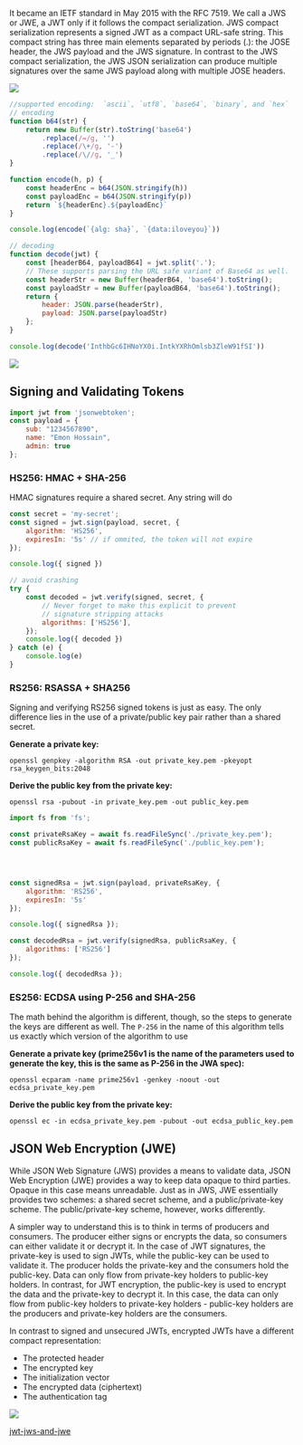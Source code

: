  It became an IETF standard in May 2015 with the RFC 7519. We call a JWS or JWE, a JWT only if it follows the compact serialization.
 JWS compact serialization represents a signed JWT as a compact URL-safe string. This compact string has three main elements separated by periods (.): the JOSE header, the JWS payload and the JWS signature. In contrast to the JWS compact serialization, the JWS JSON serialization can produce multiple signatures over the same JWS payload along with multiple JOSE headers.
 
![](https://miro.medium.com/max/700/1*rw1iGL8kdjSI3hNYIiSXNw.png)
 
```js
//supported encoding:  `ascii`, `utf8`, `base64`, `binary`, and `hex`
// encoding 
function b64(str) {
    return new Buffer(str).toString('base64')
        .replace(/=/g, '')
        .replace(/\+/g, '-')
        .replace(/\//g, '_')
}

function encode(h, p) {
    const headerEnc = b64(JSON.stringify(h))
    const payloadEnc = b64(JSON.stringify(p))
    return `${headerEnc}.${payloadEnc}`
}

console.log(encode(`{alg: sha}`, `{data:iloveyou}`))

// decoding
function decode(jwt) {
    const [headerB64, payloadB64] = jwt.split('.');
    // These supports parsing the URL safe variant of Base64 as well.
    const headerStr = new Buffer(headerB64, 'base64').toString();
    const payloadStr = new Buffer(payloadB64, 'base64').toString();
    return {
        header: JSON.parse(headerStr),
        payload: JSON.parse(payloadStr)
    };
}

console.log(decode('InthbGc6IHNoYX0i.IntkYXRhOmlsb3ZleW91fSI'))

```

![](https://miro.medium.com/max/700/1*sz6bIndG2bTBGcZ8ocmM5Q.png)

## Signing and Validating Tokens

```js
import jwt from 'jsonwebtoken';
const payload = {
    sub: "1234567890",
    name: "Emon Hossain",
    admin: true
};
```

### HS256: HMAC + SHA-256

HMAC signatures require a shared secret. Any string will do

```js
const secret = 'my-secret';
const signed = jwt.sign(payload, secret, {
    algorithm: 'HS256',
    expiresIn: '5s' // if ommited, the token will not expire
});

console.log({ signed })

// avoid crashing
try {
    const decoded = jwt.verify(signed, secret, {
        // Never forget to make this explicit to prevent
        // signature stripping attacks
        algorithms: ['HS256'],
    });
    console.log({ decoded })
} catch (e) {
    console.log(e)
}

```

### RS256: RSASSA + SHA256

Signing and verifying RS256 signed tokens is just as easy. The only difference lies in the use of
a private/public key pair rather than a shared secret.

**Generate a private key:**

`openssl genpkey -algorithm RSA -out private_key.pem -pkeyopt rsa_keygen_bits:2048`

**Derive the public key from the private key:**

`openssl rsa -pubout -in private_key.pem -out public_key.pem`

```js
import fs from 'fs';

const privateRsaKey = await fs.readFileSync('./private_key.pem');
const publicRsaKey = await fs.readFileSync('./public_key.pem');




const signedRsa = jwt.sign(payload, privateRsaKey, {
    algorithm: 'RS256',
    expiresIn: '5s'
});

console.log({ signedRsa });

const decodedRsa = jwt.verify(signedRsa, publicRsaKey, {
    algorithms: ['RS256']
});

console.log({ decodedRsa });
```

### ES256: ECDSA using P-256 and SHA-256

The math behind the algorithm is different,
though, so the steps to generate the keys are different as well. The `P-256` in the name of this
algorithm tells us exactly which version of the algorithm to use

**Generate a private key (prime256v1 is the name of the parameters used
to generate the key, this is the same as P-256 in the JWA spec):**

`openssl ecparam -name prime256v1 -genkey -noout -out ecdsa_private_key.pem`

**Derive the public key from the private key:**

`openssl ec -in ecdsa_private_key.pem -pubout -out ecdsa_public_key.pem`

## JSON Web Encryption (JWE)

While JSON Web Signature (JWS) provides a means to validate data, JSON Web Encryption
(JWE) provides a way to keep data opaque to third parties. Opaque in this case means unreadable. 
Just as in JWS, JWE essentially provides two schemes: a shared secret
scheme, and a public/private-key scheme. The public/private-key scheme, however, works differently. 

A simpler way to understand this is to think in terms of producers and consumers. The producer
either signs or encrypts the data, so consumers can either validate it or decrypt it. In the case of
JWT signatures, the private-key is used to sign JWTs, while the public-key can be used to validate
it. The producer holds the private-key and the consumers hold the public-key. Data can only flow
from private-key holders to public-key holders. In contrast, for JWT encryption, the public-key is
used to encrypt the data and the private-key to decrypt it. In this case, the data can only flow from
public-key holders to private-key holders - public-key holders are the producers and private-key
holders are the consumers.

In contrast to signed and unsecured JWTs, encrypted JWTs have a different compact representation:

- The protected header
- The encrypted key
- The initialization vector
- The encrypted data (ciphertext)
- The authentication tag

![](https://miro.medium.com/max/700/1*-qEUNh7EYxBbnnt0Xk997g.png)

[jwt-jws-and-jwe](https://medium.facilelogin.com/jwt-jws-and-jwe-for-not-so-dummies-b63310d201a3)
